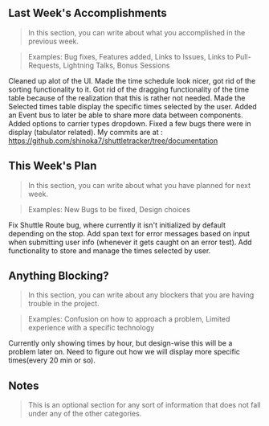 ## Last Week's Accomplishments

> In this section, you can write about what you accomplished in the previous week.

> Examples:
> Bug fixes, Features added, Links to Issues, Links to Pull-Requests, Lightning Talks, Bonus Sessions

Cleaned up alot of the UI. Made the time schedule look nicer, got rid of the sorting
functionality to it. Got rid of the dragging functionality of the time table because
of the realization that this is rather not needed. Made the Selected times table display
the specific times selected by the user. Added an Event bus to later be able to share more
data between components. Added options to carrier types dropdown. Fixed a few bugs there were
in display (tabulator related).
My commits are at :  https://github.com/shinoka7/shuttletracker/tree/documentation

## This Week's Plan

> In this section, you can write about what you have planned for next week.

> Examples: New Bugs to be fixed, Design choices

Fix Shuttle Route bug, where currently it isn't initialized by default depending on the
stop. Add span text for error messages based on input when submitting user info (whenever
it gets caught on an error test). Add functionality to store and manage the times selected
by user.

## Anything Blocking?

> In this section, you can write about any blockers that you are having trouble in the project.

> Examples: Confusion on how to approach a problem, Limited experience with a specific technology

Currently only showing times by hour, but design-wise this will be a problem later on.
Need to figure out how we will display more specific times(every 20 min or so).

## Notes

> This is an optional section for any sort of information that does not fall under any of the other categories.

